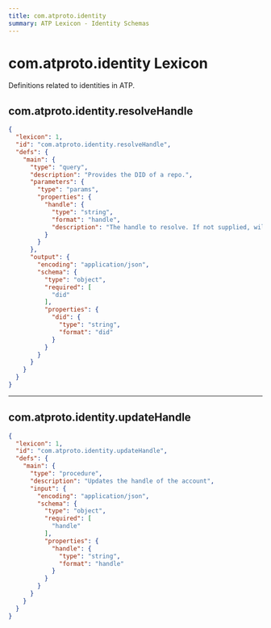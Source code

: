 ```yaml
---
title: com.atproto.identity
summary: ATP Lexicon - Identity Schemas
---
```


# com.atproto.identity Lexicon

Definitions related to identities in ATP.

<!-- START lex generated content. Please keep comment here to allow auto update -->
<!-- DON'T EDIT THIS SECTION! INSTEAD RE-RUN lex TO UPDATE -->

## com.atproto.identity.resolveHandle

```json
{
  "lexicon": 1,
  "id": "com.atproto.identity.resolveHandle",
  "defs": {
    "main": {
      "type": "query",
      "description": "Provides the DID of a repo.",
      "parameters": {
        "type": "params",
        "properties": {
          "handle": {
            "type": "string",
            "format": "handle",
            "description": "The handle to resolve. If not supplied, will resolve the host's own handle."
          }
        }
      },
      "output": {
        "encoding": "application/json",
        "schema": {
          "type": "object",
          "required": [
            "did"
          ],
          "properties": {
            "did": {
              "type": "string",
              "format": "did"
            }
          }
        }
      }
    }
  }
}
```
---

## com.atproto.identity.updateHandle

```json
{
  "lexicon": 1,
  "id": "com.atproto.identity.updateHandle",
  "defs": {
    "main": {
      "type": "procedure",
      "description": "Updates the handle of the account",
      "input": {
        "encoding": "application/json",
        "schema": {
          "type": "object",
          "required": [
            "handle"
          ],
          "properties": {
            "handle": {
              "type": "string",
              "format": "handle"
            }
          }
        }
      }
    }
  }
}
```
<!-- END lex generated TOC please keep comment here to allow auto update -->
